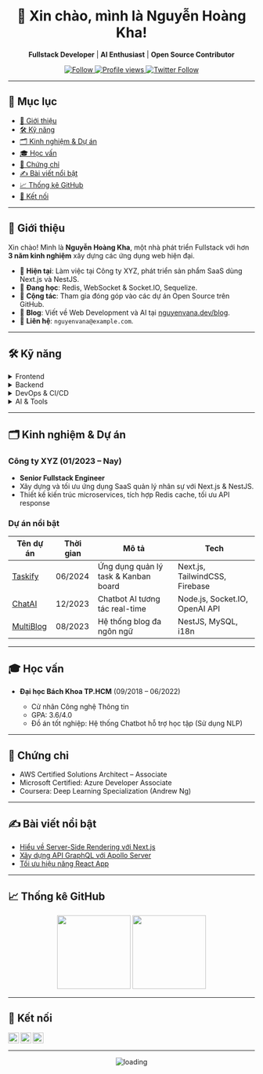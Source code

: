 <div align="center">
  <h1>👋 Xin chào, mình là Nguyễn Hoàng Kha!</h1>
  <p><strong>Fullstack Developer</strong> | <strong>AI Enthusiast</strong> | <strong>Open Source Contributor</strong></p>

  <a href="https://github.com/nguyenvana?tab=followers">
    <img src="https://img.shields.io/github/followers/nguyenvana?label=Follow&style=social" alt="Follow" />
  </a>
  <a href="https://github.com/nguyenvana/nguyenvana">
    <img src="https://komarev.com/ghpvc/?username=nguyenvana&style=flat-square" alt="Profile views" />
  </a>
  <a href="https://twitter.com/nguyenvana">
    <img src="https://img.shields.io/twitter/follow/nguyenvana?label=Twitter&style=social" alt="Twitter Follow" />
  </a>
</div>

---

## 📖 Mục lục

* [🚀 Giới thiệu](#🚀-giới-thiệu)
* [🛠️ Kỹ năng](#🛠️-kỹ-năng)
* [🗂️ Kinh nghiệm & Dự án](#🗂️-kinh-nghiệm--dự-án)
* [🎓 Học vấn](#🎓-học-vấn)
* [🏅 Chứng chỉ](#🏅-chứng-chỉ)
* [✍️ Bài viết nổi bật](#✍️-bài-viết-nổi-bật)
* [📈 Thống kê GitHub](#📈-thống-kê-github)
* [🤝 Kết nối](#🤝-kết-nối)

---

## 🚀 Giới thiệu

Xin chào! Mình là **Nguyễn Hoàng Kha**, một nhà phát triển Fullstack với hơn **3 năm kinh nghiệm** xây dựng các ứng dụng web hiện đại.

* 🔭 **Hiện tại**: Làm việc tại Công ty XYZ, phát triển sản phẩm SaaS dùng Next.js và NestJS.
* 🌱 **Đang học**: Redis, WebSocket & Socket.IO, Sequelize.
* 👯 **Cộng tác**: Tham gia đóng góp vào các dự án Open Source trên GitHub.
* 📝 **Blog**: Viết về Web Development và AI tại [nguyenvana.dev/blog](https://nguyenvana.dev/blog).
* 💬 **Liên hệ**: `nguyenvana@example.com`.

---

## 🛠️ Kỹ năng

<details>
  <summary>Frontend</summary>

* HTML, CSS, JavaScript, TypeScript
* React, Next.js, TailwindCSS
* Responsive Design, UI/UX cơ bản

</details>

<details>
  <summary>Backend</summary>

* Node.js, Express.js, NestJS
* REST API, GraphQL
* MySQL, PostgreSQL, MongoDB, Redis

</details>

<details>
  <summary>DevOps & CI/CD</summary>

* Docker, GitHub Actions
* AWS (EC2, S3), Vercel, Netlify
* Monitoring & Logging: Prometheus, Grafana

</details>

<details>
  <summary>AI & Tools</summary>

* Python, TensorFlow, PyTorch (cơ bản)
* OpenAI GPT, LangChain
* VS Code, ESLint, Prettier, Git

</details>

---

## 🗂️ Kinh nghiệm & Dự án

### Công ty XYZ (01/2023 – Nay)

* **Senior Fullstack Engineer**
* Xây dựng và tối ưu ứng dụng SaaS quản lý nhân sự với Next.js & NestJS.
* Thiết kế kiến trúc microservices, tích hợp Redis cache, tối ưu API response <br/>

### Dự án nổi bật

| Tên dự án                                            | Thời gian | Mô tả                                | Tech                           |
| ---------------------------------------------------- | --------- | ------------------------------------ | ------------------------------ |
| [Taskify](https://github.com/nguyenvana/taskify)     | 06/2024   | Ứng dụng quản lý task & Kanban board | Next.js, TailwindCSS, Firebase |
| [ChatAI](https://github.com/nguyenvana/chatai)       | 12/2023   | Chatbot AI tương tác real-time       | Node.js, Socket.IO, OpenAI API |
| [MultiBlog](https://github.com/nguyenvana/multiblog) | 08/2023   | Hệ thống blog đa ngôn ngữ            | NestJS, MySQL, i18n            |

---

## 🎓 Học vấn

* **Đại học Bách Khoa TP.HCM** (09/2018 – 06/2022)

  * Cử nhân Công nghệ Thông tin
  * GPA: 3.6/4.0
  * Đồ án tốt nghiệp: Hệ thống Chatbot hỗ trợ học tập (Sử dụng NLP)

---

## 🏅 Chứng chỉ

* AWS Certified Solutions Architect – Associate
* Microsoft Certified: Azure Developer Associate
* Coursera: Deep Learning Specialization (Andrew Ng)

---

## ✍️ Bài viết nổi bật

* [Hiểu về Server-Side Rendering với Next.js](https://nguyenvana.dev/blog/ssr-nextjs)
* [Xây dựng API GraphQL với Apollo Server](https://nguyenvana.dev/blog/graphql-apollo)
* [Tối ưu hiệu năng React App](https://nguyenvana.dev/blog/optimize-react)

---

## 📈 Thống kê GitHub

<div align="center">
  <img height="150em" src="https://github-readme-stats.vercel.app/api?username=nguyenvana&show_icons=true&theme=dark&count_private=true&include_all_commits=true" />
  <img height="150em" src="https://github-readme-stats.vercel.app/api/top-langs/?username=nguyenvana&layout=compact&theme=dark" />
</div>

---

## 🤝 Kết nối

[<img align="left" alt="LinkedIn" width="22px" src="https://cdn.jsdelivr.net/npm/simple-icons@v7/icons/linkedin.svg" />](https://www.linkedin.com/in/nguyenvana/)
[<img align="left" alt="Twitter" width="22px" src="https://cdn.jsdelivr.net/npm/simple-icons@v7/icons/twitter.svg" />](https://twitter.com/nguyenvana)
[<img align="left" alt="Email" width="22px" src="https://cdn.jsdelivr.net/npm/simple-icons@v7/icons/gmail.svg" />](mailto:nguyenvana@example.com)

<div style="clear: both;"></div>

---

<p align="center">
  <img src="https://c.tenor.com/I6kN-6X7nhAAAAAj/loading-buffering.gif" alt="loading" />
</p>
